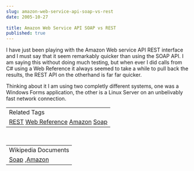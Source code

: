 ```yaml
---
slug: amazon-web-service-api-soap-vs-rest
date: 2005-10-27
 
title: Amazon Web Service API SOAP vs REST
published: true
---
```

I have just been playing with the Amazon Web service API REST interface and I must say that it seem remarkably quicker than using the SOAP API.  I am saying this without doing much testing, but when ever I did calls from C# using a Web Reference it always seemed to take a while to pull back the results, the REST API on the otherhand is far far quicker.<p />Thinking about it I am using two completly different systems, one was a Windows Forms application, the other is a Linux Server on an unbelivably fast network connection.<p /><table class="TechnoratiHead TagHeader">
<tr><td>Related Tags</td></tr>
<tr class="Technorati"><td>
<a href="https://paul.kinlan.me/tags/REST" class="Tag" rel="tag">REST</a> <a href="https://paul.kinlan.me/tags/Web%20Reference" class="Tag" rel="tag">Web Reference</a> <a href="https://paul.kinlan.me/tags/Amazon" class="Tag" rel="tag">Amazon</a> <a href="https://paul.kinlan.me/tags/Soap" class="Tag" rel="tag">Soap</a>
</td></tr>
</table><br /><table class="TechnoratiHead TagHeader">
<tr><td>Wikipedia Documents</td></tr>
<tr class="Technorati"><td>
<a href="http://en.wikipedia.org/wiki/SOAP">Soap</a> ,<a href="http://en.wikipedia.org/wiki/Amazon">Amazon</a>
</td></tr>
</table>

